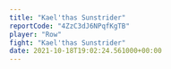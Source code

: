 ```yaml
---
title: "Kael'thas Sunstrider"
reportCode: "4ZzC3dJ6NPqfKgTB"
player: "Row"
fight: "Kael'thas Sunstrider"
date: 2021-10-18T19:02:24.561000+00:00
---
```

